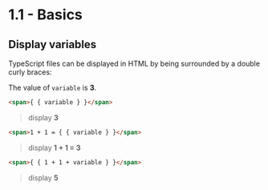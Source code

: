 # 1.1 - Basics

## Display variables

TypeScript files can be displayed in HTML by being surrounded by a double curly braces:

The value of `variable` is **3**.

``` html
<span>{ { variable } }</span>
```

> display **3**

``` html
<span>1 + 1 = { { variable } }</span>
```
> display **1 + 1 = 3**

``` html
<span>{ { 1 + 1 + variable } }</span>
```
> display **5**
